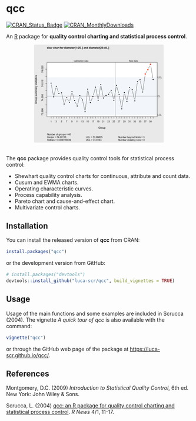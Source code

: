 # qcc

[![CRAN\_Status\_Badge](http://www.r-pkg.org/badges/version/qcc)](https://cran.r-project.org/package=qcc)
[![CRAN\_MonthlyDownloads](http://cranlogs.r-pkg.org/badges/qcc)](https://cran.r-project.org/package=qcc)

<!-- 
# TODO: logo
<img src="man/figures/logo.png" align="right" width="100px " alt=""/>
-->

An [R](https://www.r-project.org/) package for **quality control charting and statistical process control**.

<center>
<img src="man/figures/qcc_ani.gif" alt="qcc animation" style="width: 70%" />
</center>
<br>

The **qcc** package provides quality control tools for statistical process control:

  - Shewhart quality control charts for continuous, attribute and count
    data.
  - Cusum and EWMA charts.
  - Operating characteristic curves.
  - Process capability analysis.
  - Pareto chart and cause-and-effect chart.
  - Multivariate control charts.

## Installation

You can install the released version of **qcc** from CRAN:

``` r
install.packages("qcc")
```

or the development version from GitHub:

``` r
# install.packages("devtools")
devtools::install_github("luca-scr/qcc", build_vignettes = TRUE)
```

## Usage

Usage of the main functions and some examples are included in Scrucca (2004). 
The vignette *A quick tour of qcc* is also available with the command:

``` r
vignette("qcc")
```

or through the GitHub web page of the package at <https://luca-scr.github.io/qcc/>.

## References

Montgomery, D.C. (2009) *Introduction to Statistical Quality Control*, 6th ed. New York: John Wiley & Sons.

Scrucca, L. (2004) [qcc: an R package for quality control charting and
statistical process control](http://www.stat.unipg.it/luca/misc/Rnews_2004-1-pag11-17.pdf). *R News* 4/1, 11-17. 

